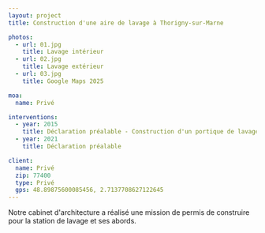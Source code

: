 ```yaml
---
layout: project
title: Construction d'une aire de lavage à Thorigny-sur-Marne

photos:
  - url: 01.jpg
    title: Lavage intérieur
  - url: 02.jpg
    title: Lavage extérieur
  - url: 03.jpg
    title: Google Maps 2025

moa:
  name: Privé

interventions:
  - year: 2015
    title: Déclaration préalable - Construction d'un portique de lavage
  - year: 2021
    title: Déclaration préalable

client:
  name: Privé
  zip: 77400
  type: Privé
  gps: 48.89875600085456, 2.7137708627122645
---
```


Notre cabinet d'architecture a réalisé une mission de permis de construire pour
la station de lavage et ses abords.
